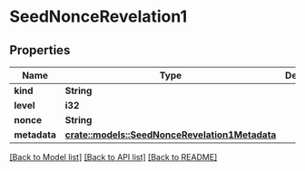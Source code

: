 # SeedNonceRevelation1

## Properties

Name | Type | Description | Notes
------------ | ------------- | ------------- | -------------
**kind** | **String** |  | 
**level** | **i32** |  | 
**nonce** | **String** |  | 
**metadata** | [**crate::models::SeedNonceRevelation1Metadata**](Seed_nonce_revelation_1_metadata.md) |  | 

[[Back to Model list]](../README.md#documentation-for-models) [[Back to API list]](../README.md#documentation-for-api-endpoints) [[Back to README]](../README.md)


